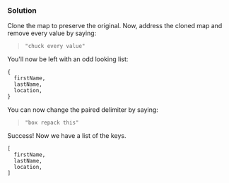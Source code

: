 ### Solution

Clone the map to preserve the original. Now, address the cloned map and remove every value by saying:

> `"chuck every value"`

You'll now be left with an odd looking list:

```
{
  firstName,
  lastName,
  location,
}
```

You can now change the paired delimiter by saying:

> `"box repack this"`

Success! Now we have a list of the keys.

```
[
  firstName,
  lastName,
  location,
]
```
